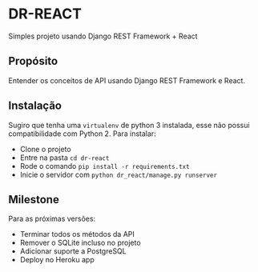 # DR-REACT

Simples projeto usando Django REST Framework + React

## Propósito

Entender os conceitos de API usando Django REST Framework e React.

## Instalação

Sugiro que tenha uma `virtualenv` de python 3 instalada, esse não possui
compatibilidade com Python 2.
Para instalar:

-   Clone o projeto
-   Entre na pasta `cd dr-react`
-   Rode o comando `pip install -r requirements.txt`
-   Inicie o servidor com `python dr_react/manage.py runserver`

## Milestone

Para as próximas versões:

-   Terminar todos os métodos da API
-   Remover o SQLite incluso no projeto
-   Adicionar suporte a PostgreSQL
-   Deploy no Heroku app

